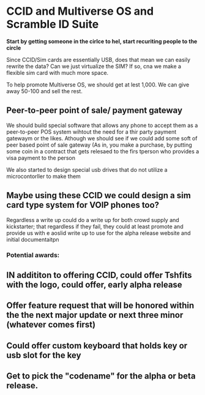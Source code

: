 # CCID and Multiverse OS and Scramble ID Suite
**Start by getting someone in the cirlce to hel, start recuriting people to the circle**

Since CCID/Sim cards are essentially USB, does that mean we can easily rewrite the data? Can we just virtualize the SIM? If so, cna we make a flexible sim card with much more space. 

To help promote Multiverse OS, we should get at lest 1,000. We can give away 50-100 and sell the rest.

## Peer-to-peer point of sale/ payment gateway
We should build special software that allows any phone to accept them as a peer-to-peer POS system wihtout the need for  a thir party payment gatewaym or the likes. Athough we should see if we could add some soft of peer based point of sale gateway (As in, you make a purchase, by putting some coin in a contract that gets relesaed to the firs tperson who provides a visa payment to the person

We also started to design special usb drives that do not utilize a microcontorller to make them

## Maybe using these CCID we could design a sim card type system for VOIP phones too?



Regardless a write up could do a write up for both crowd supply and kickstarter; that regardless if they fail, they could at least promote and provide us with e aoslid write up to use for the alpha release website and initial documentaitpn

### Potential awards:
## IN addititon to offering CCID, could offer Tshfits with the logo, could offer, early alpha release

## Offer feature request that will be honored within the the next major update or next three minor (whatever comes first)

## Could offer custom keyboard that holds key or usb slot for the key

## Get to pick the "codename" for the alpha or beta release. 




